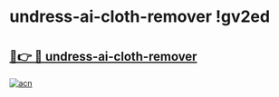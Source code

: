 # undress-ai-cloth-remover !gv2ed

# <h2><a href="https://6uvxwd.esa.edu.pl?title=undress-ai-cloth-remover&ref=gv2ed">🔗👉 🔴 undress-ai-cloth-remover</a></h2>

[![acn](https://github.com/user-attachments/assets/0f9c940e-d8b0-45ae-aac7-cd30a18b3e1c)](https://6uvxwd.esa.edu.pl?title=undress-ai-cloth-remover&ref=gv2ed)


